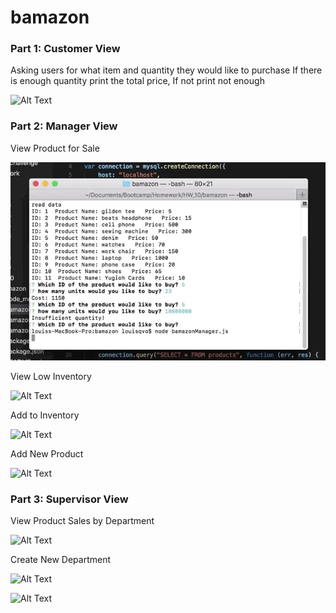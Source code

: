 # bamazon

### Part 1: Customer View

Asking users for what item and quantity they would like to purchase
If there is enough quantity print the total price, 
If not print not enough

![Alt Text](/gif/custGif1.gif)


### Part 2: Manager View

View Product for Sale

![Alt Text](/gif/manGif1.gif)

View Low Inventory

![Alt Text](/gif/manGif2.gif)

Add to Inventory

![Alt Text](/gif/manGif3.gif)

Add New Product

![Alt Text](/gif/manGif4.gif)


### Part 3: Supervisor View

View Product Sales by Department

![Alt Text](/gif/supGif1.gif)

Create New Department

![Alt Text](/gif/supGif2.gif)

![Alt Text](/gif/supGif3.gif)
